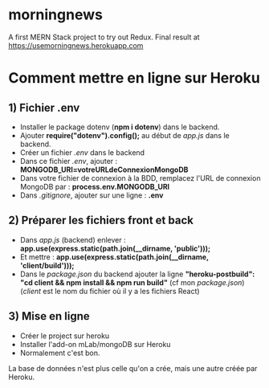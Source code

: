 # morningnews
A first MERN Stack project to try out Redux. Final result at https://usemorningnews.herokuapp.com

# Comment mettre en ligne sur Heroku
## 1) Fichier .env
* Installer le package dotenv (**npm i dotenv**) dans le backend.
* Ajouter **require("dotenv").config();** au début de *app.js* dans le backend.
* Créer un fichier *.env* dans le backend
* Dans ce fichier *.env*, ajouter : **MONGODB_URI=votreURLdeConnexionMongoDB**
* Dans votre fichier de connexion à la BDD, remplacez l'URL de connexion MongoDB par : **process.env.MONGODB_URI**
* Dans *.gitignore*, ajouter sur une ligne : **.env**

## 2) Préparer les fichiers front et back
* Dans *app.js* (backend) enlever : **app.use(express.static(path.join(__dirname, 'public')));**
* Et mettre : **app.use(express.static(path.join(__dirname, 'client/build')));**
* Dans le *package.json* du backend ajouter la ligne **"heroku-postbuild": "cd client && npm install && npm run build"** (cf mon *package.json*)
(*client* est le nom du fichier où il y a les fichiers React)

## 3) Mise en ligne
* Créer le project sur heroku
* Installer l'add-on mLab/mongoDB sur Heroku
* Normalement c'est bon.

La base de données n'est plus celle qu'on a crée, mais une autre créée par Heroku.
